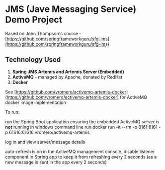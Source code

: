 # JMS (Jave Messaging Service) Demo Project
Based on John Thompson's course - [https://github.com/springframeworkguru/sfg-jms](https://github.com/springframeworkguru/sfg-jms)

## Technology Used

1. **Spring JMS Artemis and Artemis Server (Embedded)**
2. **ActiveMQ** - managed by Apache, donated by RedHat
3. **Docker**

See [https://github.com/vromero/activemq-artemis-docker](https://github.com/vromero/activemq-artemis-docker) for ActiveMQ docker image implementation

To run:

run the Spring Boot application ensuring the embedded ActiveMQ server is **not** running
in windows command line
run
docker run -it --rm -p 8161:8161 -p 61616:61616 vromero/activemq-artemis

log in and view server/message details

auto-refresh is on in the ActiveMQ management console, disable listener component in Spring app to keep it from
refreshing every 2 seconds (as a new message is sent in the app every 2 seconds)